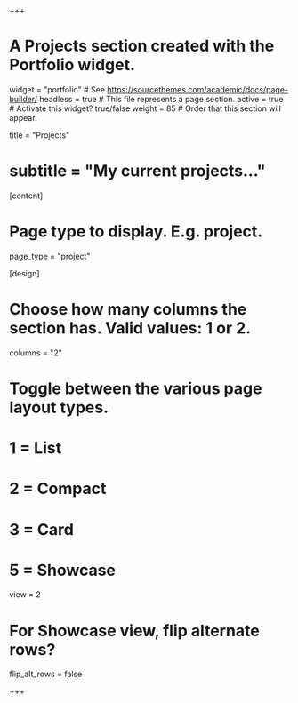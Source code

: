 +++
# A Projects section created with the Portfolio widget.
widget = "portfolio"  # See https://sourcethemes.com/academic/docs/page-builder/
headless = true  # This file represents a page section.
active = true  # Activate this widget? true/false
weight = 85  # Order that this section will appear.

title = "Projects"
# subtitle = "My current projects..."

[content]
  # Page type to display. E.g. project.
  page_type = "project"


[design]
  # Choose how many columns the section has. Valid values: 1 or 2.
  columns = "2"

  # Toggle between the various page layout types.
  #   1 = List
  #   2 = Compact
  #   3 = Card
  #   5 = Showcase
  view = 2

  # For Showcase view, flip alternate rows?
  flip_alt_rows = false

+++
